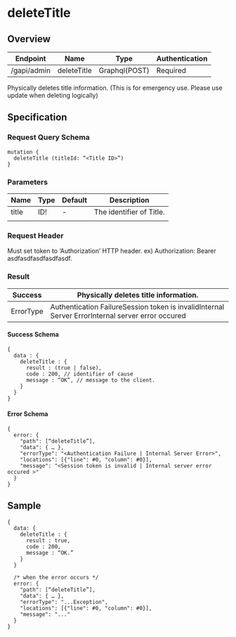 # deleteTitle

## Overview

| Endpoint | Name | Type | Authentication |
| --- | --- | --- | --- |
| /gapi/admin | deleteTitle | Graphql\(POST\) | Required |

Physically deletes title information. \(This is for emergency use. Please use update when deleting logically\)

## Specification

### Request Query Schema

```text
mutation {
  deleteTitle (titleId: “<Title ID>”)
}
```

### Parameters

| Name | Type | Default | Description |
| --- | --- | --- | --- |
| title | ID! | - | The identifier of Title. |
|  |  |  |  |

### Request Header

Must set token to ‘Authorization’ HTTP header. ex\) Authorization: Bearer asdfasdfasdfasdfasdf.

### Result

| Success | Physically deletes title information. |
| --- | --- |
| ErrorType | Authentication FailureSession token is invalidInternal Server ErrorInternal server error occured |

#### Success Schema

```text
{
  data : {
    deleteTitle : {
      result : (true | false),
      code : 200, // identifier of cause
      message : “OK”, // message to the client.
    }
  }
}
```

#### Error Schema

```text
{
  error: {
    "path": [“deleteTitle”],
    "data": { … },
    "errorType": "<Authentication Failure | Internal Server Error>",
    "locations": [{"line": #0, "column": #0}],
    "message": "<Session token is invalid | Internal server error occured >"
  }
}
```

## Sample

```text
{
  data: {
    deleteTitle : {
      result : true,
      code : 200,
      message : “OK.”
    }
  }

  /* when the error occurs */
  error: {
    "path": [“deleteTitle”],
    "data": { … },
    "errorType": "...Exception",
    "locations": [{"line": #0, "column": #0}],
    "message": "..."
  }
}
```

